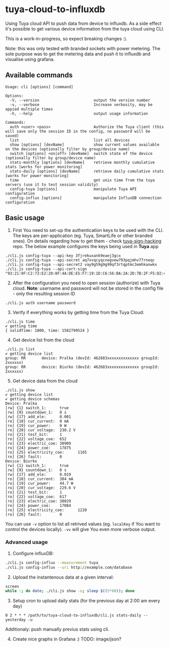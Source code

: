 # tuya-cloud-to-influxdb
Using Tuya cloud API to push data from device to influxdb. As a side effect it's possible to get various device information from the tuya cloud using CLI.

This is a work-in-progress, so expect breaking changes :).

Note: this was only tested with branded sockets with power metering. The sole purpose was to get the metering data and push it to influxdb and visualise using grafana.

## Available commands
```
Usage: cli [options] [command]

Options:
  -V, --version                        output the version number
  -v, --verbose                        Increase verbosity, may be appied multiple times
  -h, --help                           output usage information

Commands:
  auth <user> <pass>                   Authorize the Tuya client (this will save only the session ID in the config, no password will be saved)
  list                                 list all devices
  show [options] [devName]             show current values available on the devices (optionally filter by group/device name)
  switch [options] <on|off> [devName]  switch state of the device (optionally filter by group/device name)
  stats-monthly [options] [devName]    retrieve monthly cumulative stats [works for power monitoring]
  stats-daily [options] [devName]      retrieve daily cumulative stats [works for power monitoring]
  time                                 get unix time from the tuya servers (use it to test session validity)
  config-tuya [options]                manipulate Tuya API configuration
  config-influx [options]              manipulate InfluxDB connection configuration
```
  
## Basic usage
1. First You need to set-up the authentication keys to be used with the CLI. The keys are per-application (eg. Tuya, SmartLife or other branded ones). On details regarding how to get them - check [tuya-sign-hacking](https://github.com/nalajcie/tuya-sign-hacking) repo. The below example configures the keys being used in **Tuya** app
```
./cli.js config-tuya --api-key 3fjrekuxank9eaej3gcx
./cli.js config-tuya --api-secret aq7xvqcyqcnegvew793pqjmhv77rneqc
./cli.js config-tuya --api-secret2 vay9g59g9g99qf3rtqptmc3emhkanwkx
./cli.js config-tuya --api-cert-sign "93:21:9F:C2:73:E2:20:0F:4A:DE:E5:F7:19:1D:C6:56:BA:2A:2D:7B:2F:F5:D2:4C:D5:5C:4B:61:55:00:1E:40"
```
2. After the configuration you need to open session (authorize) with Tuya cloud.
**Note**: username and password will not be stored in the config file - only the resulting session ID

```
./cli.js auth username password
```
3. Verify if everything works by getting time from the Tuya Cloud:
```
./cli.js time
✔ getting time
{ validTime: 1800, time: 1582799524 }
```
4. Get device list from the cloud
```
./cli.js list
✔ getting device list
group: RR       device: Pralka (devId: 462683xxxxxxxxxxxxxx groupId: 2xxxxxx)
group: RR       device: Biurko (devId: 462683xxxxxxxxxxxxxx groupId: 2xxxxxx)
```
5. Get device data from the cloud
```
./cli.js show
✔ getting device list
✔ getting device schemas
Device: Pralka
[rw] {1} switch_1:      true
[rw] {9} countdown_1:   0 s
[rw] {17} add_ele:      0.001
[ro] {18} cur_current:  0 mA
[ro] {19} cur_power:    0 W
[ro] {20} cur_voltage:  230.2 V
[ro] {21} test_bit:     1
[ro] {22} voltage_coe:  652
[ro] {23} electric_coe: 30909
[ro] {24} power_coe:    17875
[ro] {25} electricity_coe:      1165
[ro] {26} fault:        0
Device: Biurko
[rw] {1} switch_1:      true
[rw] {9} countdown_1:   0 s
[rw] {17} add_ele:      0.019
[ro] {18} cur_current:  304 mA
[ro] {19} cur_power:    44.7 W
[ro] {20} cur_voltage:  229.6 V
[ro] {21} test_bit:     1
[ro] {22} voltage_coe:  617
[ro] {23} electric_coe: 30029
[ro] {24} power_coe:    17084
[ro] {25} electricity_coe:      1220
[ro] {26} fault:        0
```

You can use `-v` option to list all retrived values (eg. `localKey` if You want to control the devices locally). `-vv` will give You even more verbose output.

### Advanced usage
1. Configure influxDB:
```bash
./cli.js config-influx --measurement tuya
./cli.js config-influx --uri http://example.com/database
```
2. Upload the instantenous data at a given interval:
```bash
screen
while :; do date; ./cli.js show -u; sleep $((5*60)); done
```
3. Setup cron to upload daily stats (for the previous day at 2:00 am every day)
```
0 2 * * * /path/to/tuya-cloud-to-influxdb/cli.js stats-daily --yesterday -u
```
Additionaly: push manually previus stats using cli.

4. Create nice graphs in Grafana :)
TODO: image/json?

